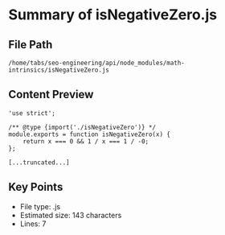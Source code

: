 # Summary of isNegativeZero.js
  
## File Path
`/home/tabs/seo-engineering/api/node_modules/math-intrinsics/isNegativeZero.js`

## Content Preview
```
'use strict';

/** @type {import('./isNegativeZero')} */
module.exports = function isNegativeZero(x) {
	return x === 0 && 1 / x === 1 / -0;
};

[...truncated...]
```

## Key Points
- File type: .js
- Estimated size: 143 characters
- Lines: 7
